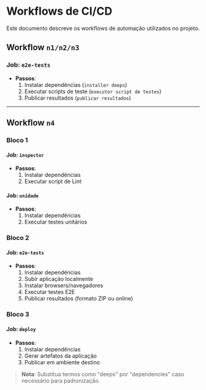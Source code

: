 # Workflows de CI/CD

Este documento descreve os workflows de automação utilizados no projeto.

## Workflow `n1/n2/n3`

### Job: `e2e-tests`
- **Passos**:
  1. Instalar dependências (`installer deeps`)
  2. Executar scripts de teste (`executor script de testes`)
  3. Publicar resultados (`publicar resultados`)

---

## Workflow `n4`

### Bloco 1
#### Job: `inspector`
- **Passos**:
  1. Instalar dependências
  2. Executar script de Lint

#### Job: `unidade`  
- **Passos**:
  1. Instalar dependências
  2. Executar testes unitários

### Bloco 2
#### Job: `e2e-tests`
- **Passos**:
  1. Instalar dependências
  2. Subir aplicação localmente
  3. Instalar browsers/navegadores
  4. Executar testes E2E
  5. Publicar resultados (formato ZIP ou online)

### Bloco 3
#### Job: `deploy`
- **Passos**:
  1. Instalar dependências
  2. Gerar artefatos da aplicação
  3. Publicar em ambiente destino

> **Nota**: Substitua termos como "deeps" por "dependencies" caso necessário para padronização.